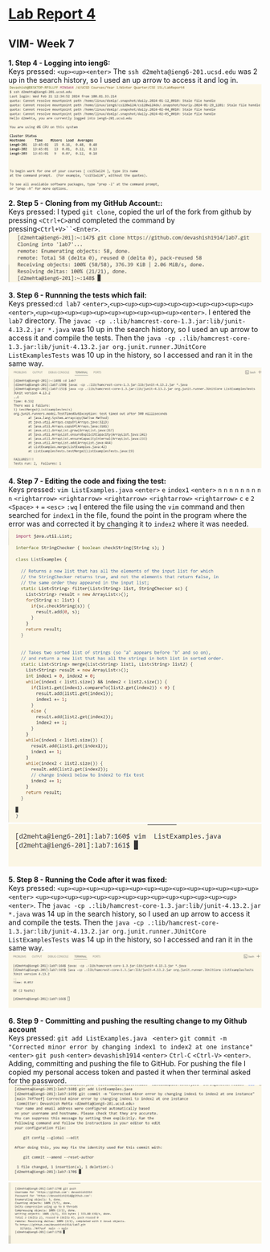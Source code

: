 # **<u> Lab Report 4 </u>**
## **VIM- Week 7**

**1. Step 4 - Logging into ieng6:** \
Keys pressed: `<up><up><enter>` The `ssh d2mehta@ieng6-201.ucsd.edu` was 2 up in the search history, so I used an up arrow to access it and log in.  \
![Step4](Step4.png) 

**2. Step 5 - Cloning from my GitHub Account::** \
Keys pressed: I typed `git clone`, copied the url of the fork from github by pressing `<Ctrl+C>`and completed the command by pressing`<Ctrl+V>``<Enter>`.   \
![Step5](Step5.png)

**3. Step 6 - Runnning the tests which fail:** \
Keys pressed:`cd lab7` `<enter>`,`<up><up><up><up><up><up><up><up><up><up><enter>`,`<up><up><up><up><up><up><up><up><up><up><enter>`. I entered the `lab7` directory. The `javac -cp .:lib/hamcrest-core-1.3.jar:lib/junit-4.13.2.jar *.java` was 10 up in the search history, so I used an up arrow to access it and compile the tests. Then the `java -cp .:lib/hamcrest-core-1.3.jar:lib/junit-4.13.2.jar org.junit.runner.JUnitCore ListExamplesTests` was 10 up in the history, so I accessed and ran it in the same way.  \
![Step6](Step6.png) 

**4. Step 7 - Editing the code and fixing the test:** \
Keys pressed: `vim ListExamples.java` `<enter>` `e` `index1` `<enter>` `n` `n` `n` `n` `n` `n` `n` `n` `n` `<rightarrow>` `<rightarrow>` `<rightarrow>` `<rightarrow>` `<rightarrow>` `c` `e` `2` `<Space>` `+` `=` `<esc>` `:wq` I entered the file using the `vim` command and then searched for `index1` in the file, found the point in the program where the error was and corrected it by changing it to `index2` where it was needed. \
![Step7_img1](Step7image1.png) 
![Step7_img2](Step7image2.png) 

**5. Step 8 - Running the Code after it was fixed:** \
Keys pressed: `<up><up><up><up><up><up><up><up><up><up><up><up><up><up><enter>` `<up><up><up><up><up><up><up><up><up><up><up><up><up><up><enter>`. The `javac -cp .:lib/hamcrest-core-1.3.jar:lib/junit-4.13.2.jar *.java` was 14 up in the search history, so I used an up arrow to access it and compile the tests. Then the `java -cp .:lib/hamcrest-core-1.3.jar:lib/junit-4.13.2.jar org.junit.runner.JUnitCore ListExamplesTests` was 14 up in the history, so I accessed and ran it in the same way. \
![Step8](Step8.png) 

**6. Step 9 - Committing and pushing the resulting change to my Github account** \
Keys pressed:
`git add ListExamples.java ` `<enter>` `git commit -m "Corrected minor error by changing index1 to index2 at one instance"` `<enter>`  `git push` `<enter>` `devashish1914` `<enter>` `Ctrl-C` `<Ctrl-V>` `<enter>`. Adding, committing and pushing the file to GitHub. For pushing the file I copied my personal access token and pasted it when ther terminal asked for the password. \
![Step9_img1](Step9image1.png) 
![Step9_img2](Step9image2.png) 

